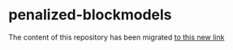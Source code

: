# penalized-blockmodels

The content of this repository has been migrated [to this new link](https://github.com/mirkosignorelli/penalized-blockmodels)
